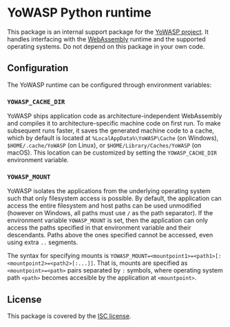YoWASP Python runtime
=====================

This package is an internal support package for the [YoWASP project][yowasp]. It handles interfacing with the [WebAssembly][] runtime and the supported operating systems. Do not depend on this package in your own code.

[webassembly]: https://webassembly.org/
[yowasp]: https://yowasp.github.io/


Configuration
-------------

The YoWASP runtime can be configured through environment variables:

### `YOWASP_CACHE_DIR`

YoWASP ships application code as architecture-independent WebAssembly and compiles it to architecture-specific machine code on first run. To make subsequent runs faster, it saves the generated machine code to a cache, which by default is located at `%LocalAppData%\YoWASP\Cache` (on Windows), `$HOME/.cache/YoWASP` (on Linux), or `$HOME/Library/Caches/YoWASP` (on macOS). This location can be customized by setting the `YOWASP_CACHE_DIR` environment variable.

### `YOWASP_MOUNT`

YoWASP isolates the applications from the underlying operating system such that only filesystem access is possible. By default, the application can access the entire filesystem and host paths can be used unmodified (however on Windows, all paths must use `/` as the path separator). If the environment variable `YOWASP_MOUNT` is set, then the application can only access the paths specified in that environment variable and their descendants. Paths above the ones specified cannot be accessed, even using extra `..` segments.

The syntax for specifying mounts is `YOWASP_MOUNT=<mountpoint1>=<path1>[:<mountpoint2>=<path2>[:...]]`. That is, mounts are specified as `<mountpoint>=<path>` pairs separated by `:` symbols, where operating system path `<path>` becomes accesible by the application at `<mountpoint>`.


License
-------

This package is covered by the [ISC license](LICENSE.txt).
